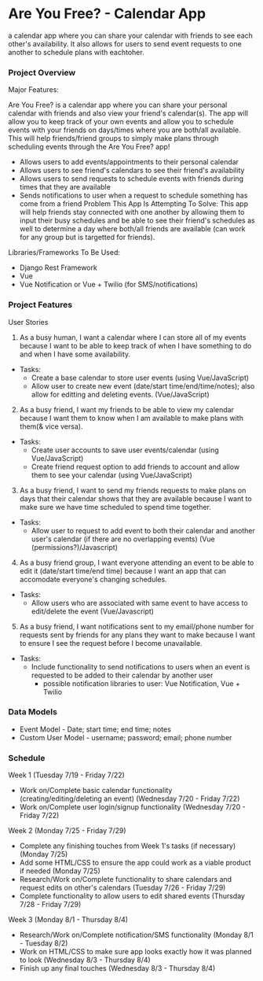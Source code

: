 # Are You Free? - Calendar App
a calendar app where you can share your calendar with friends to see each other's availability. It also allows for users to send event requests to one another to schedule plans with eachtoher.

### Project Overview
Major Features:

Are You Free? is a calendar app where you can share your personal calendar with friends and also view your friend's calendar(s). The app will allow you to keep track of your own events and allow you to schedule events with your friends on days/times where you are both/all available. This will help friends/friend groups to simply make plans through scheduling events through the Are You Free? app!

- Allows users to add events/appointments to their personal calendar
- Allows users to see friend's calendars to see their friend's availability
- Allows users to send requests to schedule events with friends during times that they are available
- Sends notifications to user when a request to schedule something has come from a friend
Problem This App Is Attempting To Solve:
This app will help friends stay connected with one another by allowing them to input their busy schedules and be able to see their friend's schedules as well to determine a day where both/all friends are available (can work for any group but is targetted for friends).

Libraries/Frameworks To Be Used:
- Django Rest Framework
- Vue
- Vue Notification or Vue + Twilio (for SMS/notifications)

### Project Features
User Stories
1. As a busy human, I want a calendar where I can store all of my events because I want to be able to keep track of when I have something to do and when I have some availability.
  - Tasks:
    - Create a base calendar to store user events (using Vue/JavaScript)
    - Allow user to create new event (date/start time/end/time/notes); also allow for editting and deleting events. (Vue/JavaScript)
2. As a busy friend, I want my friends to be able to view my calendar because I want them to know when I am available to make plans with them(& vice versa).
  - Tasks:
    - Create user accounts to save user events/calendar (using Vue/JavaScript)
    - Create friend request option to add friends to account and allow them to see your calendar (using Vue/JavaScript)
3. As a busy friend, I want to send my friends requests to make plans on days that their calendar shows that they are available because I want to make sure we have time scheduled to spend time together.
  - Tasks:
    - Allow user to request to add event to both their calendar and another user's calendar (if there are no overlapping events) (Vue  (permissions?)/Javascript)
4. As a busy friend group, I want everyone attending an event to be able to edit it (date/start time/end time) because I want an app that can accomodate everyone's changing schedules.
  - Tasks:
    - Allow users who are associated with same event to have access to edit/delete the event (Vue/Javascript)
5. As a busy friend, I want notifications sent to my email/phone number for requests sent by friends for any plans they want to make because I want to ensure I see the request before I become unavailable.
  - Tasks:
    - Include functionality to send notifications to users when an event is requested to be added to their calendar by another user
      - possible notification libraries to user: Vue Notification, Vue + Twilio

### Data Models
- Event Model - Date; start time; end time; notes
- Custom User Model - username; password; email; phone number

### Schedule
Week 1 (Tuesday 7/19 - Friday 7/22)
- Work on/Complete basic calendar functionality (creating/editing/deleting an event) (Wednesday 7/20 - Friday 7/22)
- Work on/Complete user login/signup functionality (Wednesday 7/20 - Friday 7/22)

Week 2 (Monday 7/25 - Friday 7/29)
- Complete any finishing touches from Week 1's tasks (if necessary) (Monday 7/25)
- Add some HTML/CSS to ensure the app could work as a viable product if needed (Monday 7/25)
- Research/Work on/Complete functionality to share calendars and request edits on other's calendars (Tuesday 7/26 - Friday 7/29)
- Complete functionality to allow users to edit shared events (Thursday 7/28 - Friday 7/29)

Week 3 (Monday 8/1 - Thursday 8/4)
- Research/Work on/Complete notification/SMS functionality (Monday 8/1 - Tuesday 8/2)
- Work on HTML/CSS to make sure app looks exactly how it was planned to look (Wednesday 8/3 - Thursday 8/4)
- Finish up any final touches (Wednesday 8/3 - Thursday 8/4)




